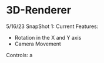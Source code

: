 # 3D-Renderer
5/16/23 SnapShot 1:
Current Features:
- Rotation in the X and Y axis
- Camera Movement

Controls:
a

